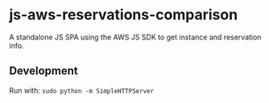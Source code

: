 # js-aws-reservations-comparison
A standalone JS SPA using the AWS JS SDK to get instance and reservation info.

## Development
Run with: `sudo python -m SimpleHTTPServer`
